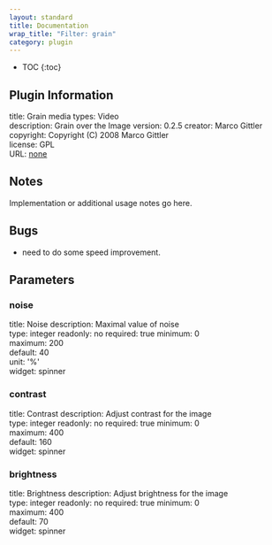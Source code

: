 ```yaml
---
layout: standard
title: Documentation
wrap_title: "Filter: grain"
category: plugin
---
```

* TOC
{:toc}

## Plugin Information

title: Grain
media types:
Video  
description: Grain over the Image
version: 0.2.5
creator: Marco Gittler
copyright: Copyright (C) 2008 Marco Gittler  
license: GPL  
URL: [none](none)  

## Notes

Implementation or additional usage notes go here.

## Bugs

* need to do some speed improvement.


## Parameters

### noise

title: Noise  description:
Maximal value of noise  
type: integer
readonly: no
required: true
minimum: 0  
maximum: 200  
default: 40  
unit: '%'  
widget: spinner  

### contrast

title: Contrast  description:
Adjust contrast for the image  
type: integer
readonly: no
required: true
minimum: 0  
maximum: 400  
default: 160  
widget: spinner  

### brightness

title: Brightness  description:
Adjust brightness for the image  
type: integer
readonly: no
required: true
minimum: 0  
maximum: 400  
default: 70  
widget: spinner  

